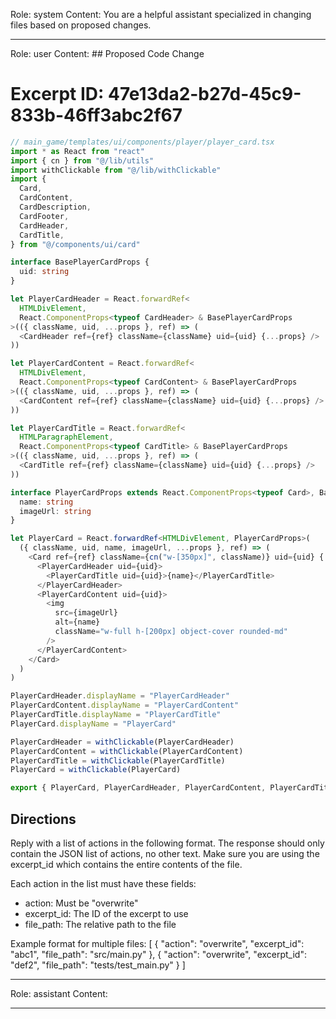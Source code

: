 Role: system
Content: You are a helpful assistant specialized in changing files based on proposed changes.
__________________
Role: user
Content: ## Proposed Code Change
# Excerpt ID: 47e13da2-b27d-45c9-833b-46ff3abc2f67
```typescript
// main_game/templates/ui/components/player/player_card.tsx
import * as React from "react"
import { cn } from "@/lib/utils"
import withClickable from "@/lib/withClickable"
import {
  Card,
  CardContent,
  CardDescription,
  CardFooter,
  CardHeader,
  CardTitle,
} from "@/components/ui/card"

interface BasePlayerCardProps {
  uid: string
}

let PlayerCardHeader = React.forwardRef<
  HTMLDivElement,
  React.ComponentProps<typeof CardHeader> & BasePlayerCardProps
>(({ className, uid, ...props }, ref) => (
  <CardHeader ref={ref} className={className} uid={uid} {...props} />
))

let PlayerCardContent = React.forwardRef<
  HTMLDivElement,
  React.ComponentProps<typeof CardContent> & BasePlayerCardProps
>(({ className, uid, ...props }, ref) => (
  <CardContent ref={ref} className={className} uid={uid} {...props} />
))

let PlayerCardTitle = React.forwardRef<
  HTMLParagraphElement,
  React.ComponentProps<typeof CardTitle> & BasePlayerCardProps
>(({ className, uid, ...props }, ref) => (
  <CardTitle ref={ref} className={className} uid={uid} {...props} />
))

interface PlayerCardProps extends React.ComponentProps<typeof Card>, BasePlayerCardProps {
  name: string
  imageUrl: string
}

let PlayerCard = React.forwardRef<HTMLDivElement, PlayerCardProps>(
  ({ className, uid, name, imageUrl, ...props }, ref) => (
    <Card ref={ref} className={cn("w-[350px]", className)} uid={uid} {...props}>
      <PlayerCardHeader uid={uid}>
        <PlayerCardTitle uid={uid}>{name}</PlayerCardTitle>
      </PlayerCardHeader>
      <PlayerCardContent uid={uid}>
        <img
          src={imageUrl}
          alt={name}
          className="w-full h-[200px] object-cover rounded-md"
        />
      </PlayerCardContent>
    </Card>
  )
)

PlayerCardHeader.displayName = "PlayerCardHeader"
PlayerCardContent.displayName = "PlayerCardContent"
PlayerCardTitle.displayName = "PlayerCardTitle"
PlayerCard.displayName = "PlayerCard"

PlayerCardHeader = withClickable(PlayerCardHeader)
PlayerCardContent = withClickable(PlayerCardContent)
PlayerCardTitle = withClickable(PlayerCardTitle)
PlayerCard = withClickable(PlayerCard)

export { PlayerCard, PlayerCardHeader, PlayerCardContent, PlayerCardTitle }
```

## Directions
Reply with a list of actions in the following format. The response should only contain the JSON list of actions, no other text.
Make sure you are using the excerpt_id which contains the entire contents of the file.

Each action in the list must have these fields:
- action: Must be "overwrite"
- excerpt_id: The ID of the excerpt to use
- file_path: The relative path to the file

Example format for multiple files:
[
    {
        "action": "overwrite",
        "excerpt_id": "abc1",
        "file_path": "src/main.py"
    },
    {
        "action": "overwrite",
        "excerpt_id": "def2",
        "file_path": "tests/test_main.py"
    }
]
__________________
Role: assistant
Content: 
__________________
